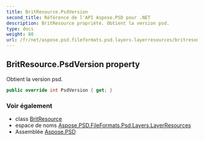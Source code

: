 ```yaml
---
title: BritResource.PsdVersion
second_title: Référence de l'API Aspose.PSD pour .NET
description: BritResource propriété. Obtient la version psd.
type: docs
weight: 80
url: /fr/net/aspose.psd.fileformats.psd.layers.layerresources/britresource/psdversion/
---
```

## BritResource.PsdVersion property

Obtient la version psd.

```csharp
public override int PsdVersion { get; }
```

### Voir également

* class [BritResource](../)
* espace de noms [Aspose.PSD.FileFormats.Psd.Layers.LayerResources](../../britresource/)
* Assemblée [Aspose.PSD](../../../)


